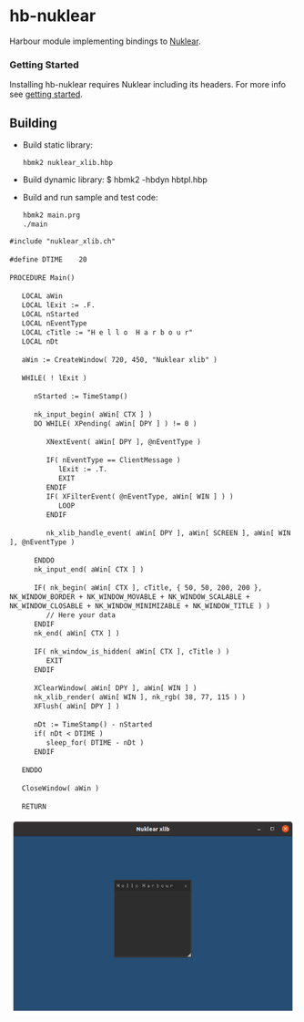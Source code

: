 # hb-nuklear

Harbour module implementing bindings to [Nuklear](https://github.com/Immediate-Mode-UI/Nuklear).

### Getting Started

Installing hb-nuklear requires Nuklear including its headers. For more info see [getting started](examples/README.md).

## Building

- Build static library:

   ```
   hbmk2 nuklear_xlib.hbp
   ```

- Build dynamic library:
   $ hbmk2 -hbdyn hbtpl.hbp

- Build and run sample and test code:

   ```
   hbmk2 main.prg
   ./main
   ```

``` harbour
#include "nuklear_xlib.ch"

#define DTIME    20

PROCEDURE Main()

   LOCAL aWin
   LOCAL lExit := .F.
   LOCAL nStarted
   LOCAL nEventType
   LOCAL cTitle := "H e l l o  H a r b o u r"
   LOCAL nDt

   aWin := CreateWindow( 720, 450, "Nuklear xlib" )

   WHILE( ! lExit )

      nStarted := TimeStamp()

      nk_input_begin( aWin[ CTX ] )
      DO WHILE( XPending( aWin[ DPY ] ) != 0 )

         XNextEvent( aWin[ DPY ], @nEventType )

         IF( nEventType == ClientMessage )
            lExit := .T.
            EXIT
         ENDIF
         IF( XFilterEvent( @nEventType, aWin[ WIN ] ) )
            LOOP
         ENDIF

         nk_xlib_handle_event( aWin[ DPY ], aWin[ SCREEN ], aWin[ WIN ], @nEventType )

      ENDDO
      nk_input_end( aWin[ CTX ] )

      IF( nk_begin( aWin[ CTX ], cTitle, { 50, 50, 200, 200 }, NK_WINDOW_BORDER + NK_WINDOW_MOVABLE + NK_WINDOW_SCALABLE + NK_WINDOW_CLOSABLE + NK_WINDOW_MINIMIZABLE + NK_WINDOW_TITLE ) )
         // Here your data
      ENDIF
      nk_end( aWin[ CTX ] )

      IF( nk_window_is_hidden( aWin[ CTX ], cTitle ) )
         EXIT
      ENDIF

      XClearWindow( aWin[ DPY ], aWin[ WIN ] )
      nk_xlib_render( aWin[ WIN ], nk_rgb( 38, 77, 115 ) )
      XFlush( aWin[ DPY ] )

      nDt := TimeStamp() - nStarted
      if( nDt < DTIME )
         sleep_for( DTIME - nDt )
      ENDIF

   ENDDO

   CloseWindow( aWin )

   RETURN
```

![This is an image](https://github.com/dev-harbour/hb-nuklear/blob/main/docs/assets/img/nuklear_xlib/main.png "main" )

